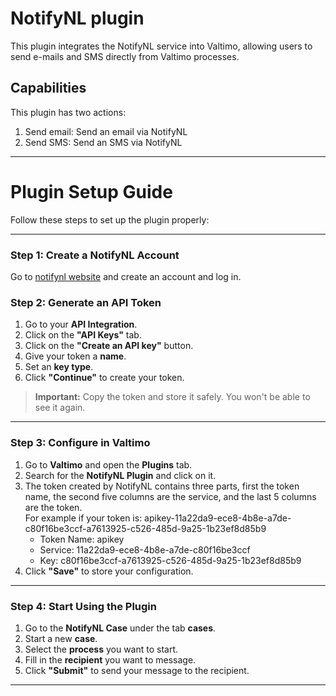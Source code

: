 # NotifyNL plugin

This plugin integrates the NotifyNL service into Valtimo, allowing users to send e-mails and SMS directly from Valtimo processes.

## Capabilities

This plugin has two actions:

1. Send email: Send an email via NotifyNL
2. Send SMS: Send an SMS via NotifyNL

---

# Plugin Setup Guide

Follow these steps to set up the plugin properly:

---

### Step 1: Create a NotifyNL Account

Go to [notifynl website](https://admin.notifynl.nl/) and create an account and log in.

### Step 2: Generate an API Token

1. Go to your **API Integration**.
2. Click on the **"API Keys"** tab.
3. Click on the **"Create an API key"** button.
4. Give your token a **name**.
5. Set an **key type**.
6. Click **"Continue"** to create your token.

> **Important:** Copy the token and store it safely. You won't be able to see it again.

---

### Step 3: Configure in Valtimo

1. Go to **Valtimo** and open the **Plugins** tab.
2. Search for the **NotifyNL Plugin** and click on it.
3. The token created by NotifyNL contains three parts, first the token name, the second five columns are the service, and the last 5 columns are the token. <br>
For example if your token is: apikey-11a22da9-ece8-4b8e-a7de-c80f16be3ccf-a7613925-c526-485d-9a25-1b23ef8d85b9
    - Token Name: apikey
    - Service: 11a22da9-ece8-4b8e-a7de-c80f16be3ccf
    - Key: c80f16be3ccf-a7613925-c526-485d-9a25-1b23ef8d85b9
4. Click **"Save"** to store your configuration.

---

### Step 4: Start Using the Plugin

1. Go to the **NotifyNL Case** under the tab **cases**.
2. Start a new **case**.
3. Select the **process** you want to start.
4. Fill in the **recipient** you want to message.
5. Click **"Submit"** to send your message to the recipient.
---
